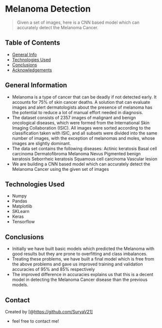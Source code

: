 # Melanoma Detection
> Given a set of images, here is a CNN based model which can accurately detect the Melanoma Cancer.


## Table of Contents
* [General Info](#general-information)
* [Technologies Used](#technologies-used)
* [Conclusions](#conclusions)
* [Acknowledgements](#acknowledgements)


## General Information
- Melanoma is a type of cancer that can be deadly if not detected early. It accounts for 75% of skin cancer deaths. A solution that can evaluate images and alert dermatologists about the presence of melanoma has the potential to reduce a lot of manual effort needed in diagnosis.
- The dataset consists of 2357 images of malignant and benign oncological diseases, which were formed from the International Skin Imaging Collaboration (ISIC). All images were sorted according to the classification taken with ISIC, and all subsets were divided into the same number of images, with the exception of melanomas and moles, whose images are slightly dominant.
- The data set contains the following diseases:
	Actinic keratosis
	Basal cell carcinoma
	Dermatofibroma
	Melanoma
	Nevus
	Pigmented benign keratosis
	Seborrheic keratosis
	Squamous cell carcinoma
	Vascular lesion
- We are building a CNN based model which can accurately detect the Melanoma Cancer using the given set of images

## Technologies Used
- Numpy
- Pandas
- Matplotlib
- SKLearn
- Keras
- Tensorflow

## Conclusions
- Initially we have built basic models which predicted the Melanoma with good results but they are prone to overfitting and class imbalances.
- Treating these problems, we have built a final model which is free from the above problems and gave us improved training and validation accuracies of 95% and 85% respectively
- The improved difference in accuracies explains us that this is a decent model in detecting the Melanoma Cancer disease than the previous models.


## Contact
Created by [@https://github.com/SuryaV21]

- feel free to contact me!
